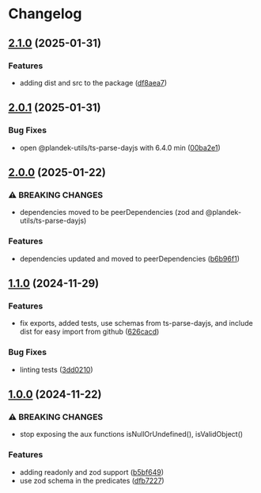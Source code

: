 # Changelog

## [2.1.0](https://github.com/plandek-utils/plain-object/compare/v2.0.1...v2.1.0) (2025-01-31)


### Features

* adding dist and src to the package ([df8aea7](https://github.com/plandek-utils/plain-object/commit/df8aea78aa07befcb3773dedc7c5e358ebee02b5))

## [2.0.1](https://github.com/plandek-utils/plain-object/compare/v2.0.0...v2.0.1) (2025-01-31)


### Bug Fixes

* open @plandek-utils/ts-parse-dayjs with 6.4.0 min ([00ba2e1](https://github.com/plandek-utils/plain-object/commit/00ba2e1eb7531f2637596a98506f3c01dc90e1e6))

## [2.0.0](https://github.com/plandek-utils/plain-object/compare/v1.1.0...v2.0.0) (2025-01-22)


### ⚠ BREAKING CHANGES

* dependencies moved to be peerDependencies (zod and @plandek-utils/ts-parse-dayjs)

### Features

* dependencies updated and moved to peerDependencies ([b6b96f1](https://github.com/plandek-utils/plain-object/commit/b6b96f19f91c06842ba403c34834a3c56b2a37f0))

## [1.1.0](https://github.com/plandek-utils/plain-object/compare/v1.0.0...v1.1.0) (2024-11-29)


### Features

* fix exports, added tests, use schemas from ts-parse-dayjs, and include dist for easy import from github ([626cacd](https://github.com/plandek-utils/plain-object/commit/626cacd2994ae4fc6c848b5eca0da1818f4d1bb4))


### Bug Fixes

* linting tests ([3dd0210](https://github.com/plandek-utils/plain-object/commit/3dd0210d4a0e7ee8b860bbe2a98bf9c6c394e7da))

## [1.0.0](https://github.com/plandek-utils/plain-object/compare/v0.3.0...v1.0.0) (2024-11-22)


### ⚠ BREAKING CHANGES

* stop exposing the aux functions isNullOrUndefined(), isValidObject()

### Features

* adding readonly and zod support ([b5bf649](https://github.com/plandek-utils/plain-object/commit/b5bf6490ace1eb0d4f79fc9d5b6dc636b28c7c15))
* use zod schema in the predicates ([dfb7227](https://github.com/plandek-utils/plain-object/commit/dfb722790624adf23bb48219631d4cd6fc38740c))
